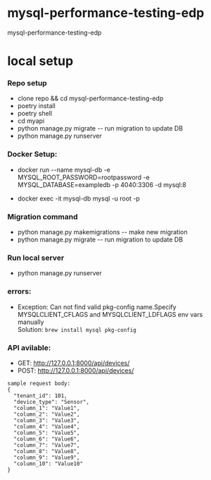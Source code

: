 # mysql-performance-testing-edp
mysql-performance-testing-edp



# local setup

### Repo setup
* clone repo && cd mysql-performance-testing-edp
* poetry install
* poetry shell
* cd myapi
* python manage.py migrate -- run migration to update DB
* python manage.py runserver



### Docker Setup: 
* docker run --name mysql-db -e MYSQL_ROOT_PASSWORD=rootpassword -e MYSQL_DATABASE=exampledb -p 4040:3306 -d mysql:8

* docker exec -it mysql-db mysql -u root -p


### Migration command
* python manage.py makemigrations -- make new migration
* python manage.py migrate -- run migration to update DB

### Run local server
* python manage.py runserver


### errors:
* Exception: Can not find valid pkg-config name.Specify MYSQLCLIENT_CFLAGS and MYSQLCLIENT_LDFLAGS env vars manually <br>
 Solution: `brew install mysql pkg-config`


### API avilable:
- GET: http://127.0.0.1:8000/api/devices/ 
- POST: http://127.0.0.1:8000/api/devices/ 
```
sample request body:
{
  "tenant_id": 101,
  "device_type": "Sensor",
  "column_1": "Value1",
  "column_2": "Value2",
  "column_3": "Value3",
  "column_4": "Value4",
  "column_5": "Value5",
  "column_6": "Value6",
  "column_7": "Value7",
  "column_8": "Value8",
  "column_9": "Value9",
  "column_10": "Value10"
}

```
